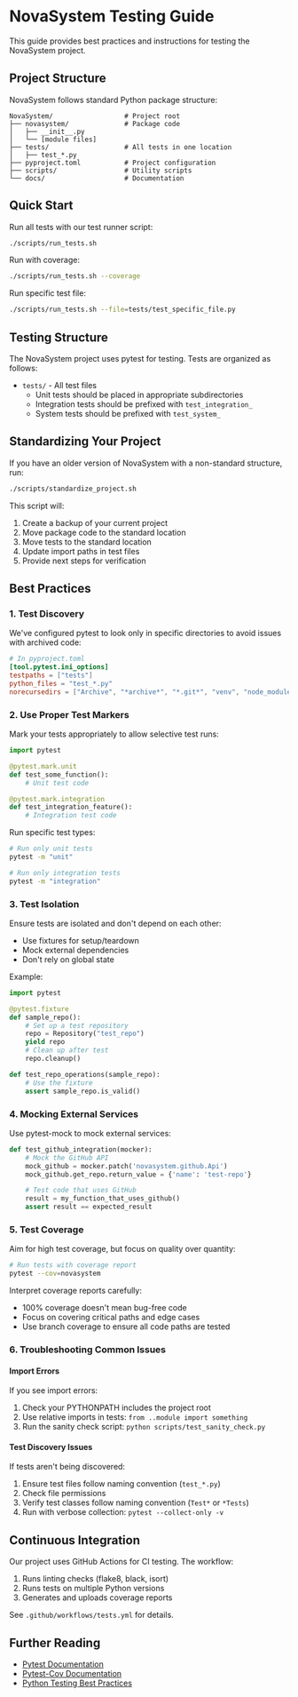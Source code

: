 # NovaSystem Testing Guide

This guide provides best practices and instructions for testing the NovaSystem project.

## Project Structure

NovaSystem follows standard Python package structure:

```
NovaSystem/                  # Project root
├── novasystem/              # Package code
│   ├── __init__.py
│   └── [module files]
├── tests/                   # All tests in one location
│   ├── test_*.py
├── pyproject.toml           # Project configuration
├── scripts/                 # Utility scripts
└── docs/                    # Documentation
```

## Quick Start

Run all tests with our test runner script:

```bash
./scripts/run_tests.sh
```

Run with coverage:

```bash
./scripts/run_tests.sh --coverage
```

Run specific test file:

```bash
./scripts/run_tests.sh --file=tests/test_specific_file.py
```

## Testing Structure

The NovaSystem project uses pytest for testing. Tests are organized as follows:

- `tests/` - All test files
  - Unit tests should be placed in appropriate subdirectories
  - Integration tests should be prefixed with `test_integration_`
  - System tests should be prefixed with `test_system_`

## Standardizing Your Project

If you have an older version of NovaSystem with a non-standard structure, run:

```bash
./scripts/standardize_project.sh
```

This script will:
1. Create a backup of your current project
2. Move package code to the standard location
3. Move tests to the standard location
4. Update import paths in test files
5. Provide next steps for verification

## Best Practices

### 1. Test Discovery

We've configured pytest to look only in specific directories to avoid issues with archived code:

```toml
# In pyproject.toml
[tool.pytest.ini_options]
testpaths = ["tests"]
python_files = "test_*.py"
norecursedirs = ["Archive", "*archive*", "*.git*", "venv", "node_modules", "dev"]
```

### 2. Use Proper Test Markers

Mark your tests appropriately to allow selective test runs:

```python
import pytest

@pytest.mark.unit
def test_some_function():
    # Unit test code

@pytest.mark.integration
def test_integration_feature():
    # Integration test code
```

Run specific test types:

```bash
# Run only unit tests
pytest -m "unit"

# Run only integration tests
pytest -m "integration"
```

### 3. Test Isolation

Ensure tests are isolated and don't depend on each other:

- Use fixtures for setup/teardown
- Mock external dependencies
- Don't rely on global state

Example:

```python
import pytest

@pytest.fixture
def sample_repo():
    # Set up a test repository
    repo = Repository("test_repo")
    yield repo
    # Clean up after test
    repo.cleanup()

def test_repo_operations(sample_repo):
    # Use the fixture
    assert sample_repo.is_valid()
```

### 4. Mocking External Services

Use pytest-mock to mock external services:

```python
def test_github_integration(mocker):
    # Mock the GitHub API
    mock_github = mocker.patch('novasystem.github.Api')
    mock_github.get_repo.return_value = {'name': 'test-repo'}

    # Test code that uses GitHub
    result = my_function_that_uses_github()
    assert result == expected_result
```

### 5. Test Coverage

Aim for high test coverage, but focus on quality over quantity:

```bash
# Run tests with coverage report
pytest --cov=novasystem
```

Interpret coverage reports carefully:
- 100% coverage doesn't mean bug-free code
- Focus on covering critical paths and edge cases
- Use branch coverage to ensure all code paths are tested

### 6. Troubleshooting Common Issues

#### Import Errors

If you see import errors:

1. Check your PYTHONPATH includes the project root
2. Use relative imports in tests: `from ..module import something`
3. Run the sanity check script: `python scripts/test_sanity_check.py`

#### Test Discovery Issues

If tests aren't being discovered:

1. Ensure test files follow naming convention (`test_*.py`)
2. Check file permissions
3. Verify test classes follow naming convention (`Test*` or `*Tests`)
4. Run with verbose collection: `pytest --collect-only -v`

## Continuous Integration

Our project uses GitHub Actions for CI testing. The workflow:

1. Runs linting checks (flake8, black, isort)
2. Runs tests on multiple Python versions
3. Generates and uploads coverage reports

See `.github/workflows/tests.yml` for details.

## Further Reading

- [Pytest Documentation](https://docs.pytest.org/)
- [Pytest-Cov Documentation](https://pytest-cov.readthedocs.io/)
- [Python Testing Best Practices](https://docs.python-guide.org/writing/tests/)